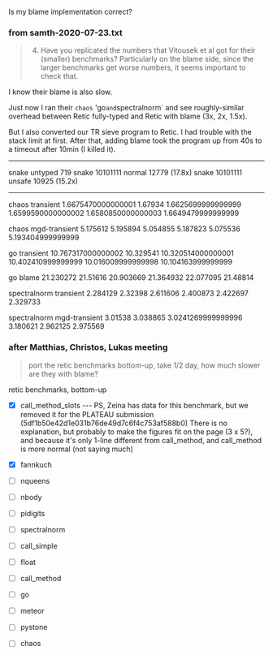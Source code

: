 Is my blame implementation correct?

### from samth-2020-07-23.txt

> 4. Have you replicated the numbers that Vitousek et al got for their
> (smaller) benchmarks? Particularly on the blame side, since the larger
> benchmarks get worse numbers, it seems important to check that.

I know their blame is also slow.

Just now I ran their `chaos` 'go` and `spectralnorm` and see roughly-similar
overhead between Retic fully-typed and Retic with blame (3x, 2x, 1.5x).

But I also converted our TR sieve program to Retic. I had trouble with the
stack limit at first. After that, adding blame took the program up from 40s
to a timeout after 10min (I killed it).

- - -

snake untyped 719
snake 10101111 normal 12779 (17.8x)
snake 10101111 unsafe 10925 (15.2x)


- - -


chaos transient
1.6675470000000001
1.67934
1.6625699999999999
1.6599590000000002
1.6580850000000003
1.6649479999999999

chaos mgd-transient
5.175612
5.195894
5.054855
5.187823
5.075536
5.193404999999999


go transient
10.767317000000002
10.329541
10.320514000000001
10.402410999999999
10.016009999999998
10.104163999999999

go blame
21.230272
21.51616
20.903669
21.364932
22.077095
21.48814

spectralnorm transient
2.284129
2.32398
2.611606
2.400873
2.422697
2.329733

spectralnorm mgd-transient
3.01538
3.038865
3.0241269999999996
3.180621
2.962125
2.975569


### after Matthias, Christos, Lukas meeting

> port the retic benchmarks bottom-up, take 1/2 day, how much slower are
> they with blame?

retic benchmarks, bottom-up

- [X] call_method_slots --- PS, Zeina has data for this benchmark, but we
  removed it for the PLATEAU submission (5df1b50e42d1e031b76de49d7c6f4c753af588b0)
  There is no explanation,
   but probably to make the figures fit on the page (3 x 5?),
   and because it's only 1-line different from call_method,
   and call_method is more normal (not saying much)

- [X] fannkuch
- [ ] nqueens
- [ ] nbody
- [ ] pidigits
- [ ] spectralnorm
- [ ] call_simple
- [ ] float
- [ ] call_method
- [ ] go
- [ ] meteor
- [ ] pystone
- [ ] chaos


